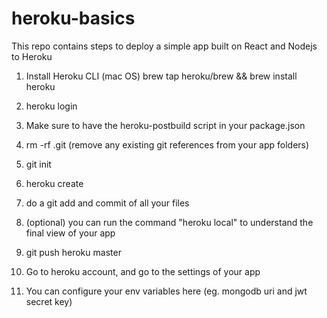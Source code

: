 # heroku-basics
This repo contains steps to deploy a simple app built on React and Nodejs to Heroku

1. Install Heroku CLI
    (mac OS) brew tap heroku/brew && brew install heroku

2. heroku login
3. Make sure to have the heroku-postbuild script in your package.json
4. rm -rf .git (remove any existing git references from your app folders)
5. git init
6. heroku create <youappname>
7. do a git add and commit of all your files
8. (optional) you can run the command "heroku local" to understand the final view of your app
9. git push heroku master
10. Go to heroku account, and go to the settings of your app
11. You can configure your env variables here (eg. mongodb uri and jwt secret key)
